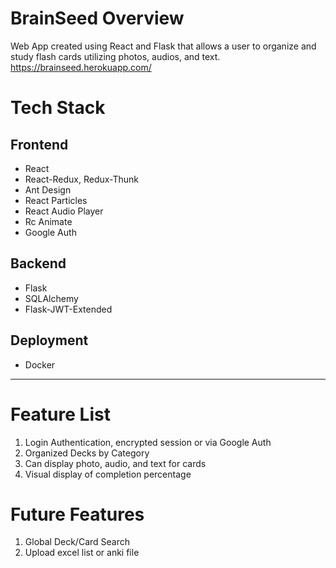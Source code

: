 # BrainSeed Overview
Web App created using React and Flask that allows a user to organize and study flash cards utilizing photos, audios, and text.
https://brainseed.herokuapp.com/

# Tech Stack

## Frontend
* React
* React-Redux, Redux-Thunk
* Ant Design
* React Particles
* React Audio Player
* Rc Animate
* Google Auth

## Backend
* Flask
* SQLAlchemy
* Flask-JWT-Extended


## Deployment
* Docker

***
# Feature List

1. Login Authentication, encrypted session or via Google Auth
2. Organized Decks by Category
3. Can display photo, audio, and text for cards
4. Visual display of completion percentage

# Future Features

1.  Global Deck/Card Search
2.  Upload excel list or anki file

